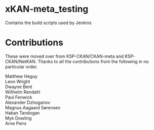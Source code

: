 # xKAN-meta_testing
Contains the build scripts used by Jenkins

Contributions
=============

These were moved over from KSP-CKAN/CKAN-meta and KSP-CKAN/NetKAN. Thanks
to all the contributions from the following in no particular order.

Matthew Heguy  
Leon Wright  
Dwayne Bent  
Willhelm Rendahl  
Paul Fenwick  
Alexander Dzhoganov  
Magnus Aagaard Sørensen  
Hakan Tandogan  
Myk Dowling  
Arne Peirs  
